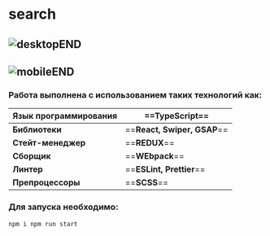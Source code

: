# search
![desktopEND](https://github.com/user-attachments/assets/e235e836-f452-42a0-bf2b-8259802270e0)
--------------------------------------------------------------
![mobileEND](https://github.com/user-attachments/assets/db5615a9-dc32-4650-9122-05dbfea91ff1)
--------------------------------------------------------------
### Работа выполнена с использованием таких технологий как:

| **Язык программирования** | ==**TypeScript**==          |
| ------------------------- | --------------------------- |
| **Библиотеки**            | ==**React, Swiper, GSAP**== |
| **Стейт-менеджер**        | ==**REDUX**==               |
| **Сборщик**               | ==**WEbpack**==             |
| **Линтер**                | ==**ESLint, Prettier**==    |
| **Препроцессоры**         | ==**SCSS**==                |

### Для запуска необходимо:
```
npm i npm run start
```


